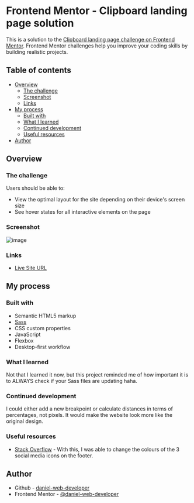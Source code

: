 # Frontend Mentor - Clipboard landing page solution

This is a solution to the [Clipboard landing page challenge on Frontend Mentor](https://www.frontendmentor.io/challenges/clipboard-landing-page-5cc9bccd6c4c91111378ecb9). Frontend Mentor challenges help you improve your coding skills by building realistic projects. 

## Table of contents

- [Overview](#overview)
  - [The challenge](#the-challenge)
  - [Screenshot](#screenshot)
  - [Links](#links)
- [My process](#my-process)
  - [Built with](#built-with)
  - [What I learned](#what-i-learned)
  - [Continued development](#continued-development)
  - [Useful resources](#useful-resources)
- [Author](#author)

## Overview

### The challenge

Users should be able to:

- View the optimal layout for the site depending on their device's screen size
- See hover states for all interactive elements on the page

### Screenshot

![image](https://user-images.githubusercontent.com/107224353/235675802-eeafe749-36f6-42a1-980e-414a6d5fdce8.png)

### Links

- [Live Site URL](https://daniel-web-developer.github.io/clipboard-landing-page/)

## My process

### Built with

- Semantic HTML5 markup
- [Sass](https://sass-lang.com/)
- CSS custom properties
- JavaScript
- Flexbox
- Desktop-first workflow

### What I learned

Not that I learned it now, but this project reminded me of how important it is to ALWAYS check if your Sass files are updating haha.

### Continued development

I could either add a new breakpoint or calculate distances in terms of percentages, not pixels. It would make the website look more like the original design.

### Useful resources

- [Stack Overflow](https://stackoverflow.com/questions/7415872/change-color-of-png-image-via-css) - With this, I was able to change the colours of the 3 social media icons on the footer.

## Author

- Github - [daniel-web-developer](https://github.com/daniel-web-developer)
- Frontend Mentor - [@daniel-web-developer](https://www.frontendmentor.io/profile/daniel-web-developer)
